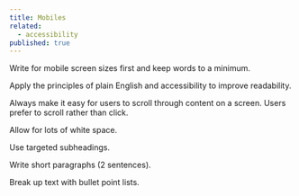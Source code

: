 ```yaml
---
title: Mobiles
related: 
  - accessibility
published: true
---
```


Write for mobile screen sizes first and keep words to a minimum.

Apply the principles of plain English and accessibility to improve readability.

Always make it easy for users to scroll through content on a screen. Users prefer to scroll rather than click. 

Allow for lots of white space.

Use targeted subheadings.

Write short paragraphs (2 sentences).

Break up text with bullet point lists.
